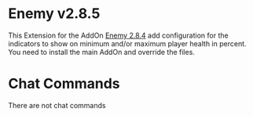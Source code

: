# Enemy v2.8.5

This Extension for the AddOn [Enemy 2.8.4](https://tools.idrinth.de/addons/enemy/) add configuration for the indicators to show on minimum and/or maximum player health in percent. You need to install the main AddOn and override the files.

# Chat Commands

There are not chat commands